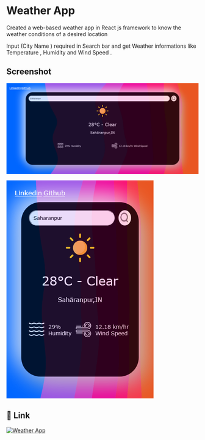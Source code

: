 # Weather App

Created a web-based weather app in React js framework to know the weather conditions of a desired location

Input (City Name ) required in Search bar and get Weather informations like Temperature , Humidity and Wind Speed . 

## Screenshot

![App Screenshot](https://raw.githubusercontent.com/githubAmanKumar/React-Weather-App/main/Screenshots/Screenshot1.png)

![App Screenshot](https://raw.githubusercontent.com/githubAmanKumar/React-Weather-App/main/Screenshots/Screenshot2.png)


## 🔗 Link
[![Weather App](https://img.shields.io/badge/View-1DA1F2?style=for-the-badge==white)](https://githubamankumar.github.io/React-Weather-App/)

